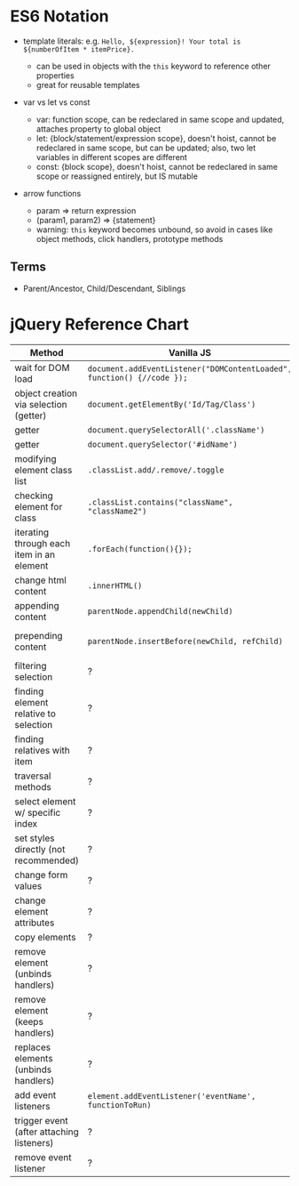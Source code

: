 ES6 Notation
=============
  - template literals: e.g. `Hello, ${expression}! Your total is ${numberOfItem * itemPrice}.`
     - can be used in objects with the `this` keyword to reference other properties
     - great for reusable templates
  
  - var vs let vs const
    - var: function scope, can be redeclared in same scope and updated, attaches property to global object
    - let: {block/statement/expression scope}, doesn't hoist, cannot be redeclared in same scope, but can be updated; also, two let variables in different scopes are different
    - const: {block scope}, doesn't hoist, cannot be redeclared in same scope or reassigned entirely, but IS mutable
    
  - arrow functions
    - param => return expression
    - (param1, param2) => {statement}
    - warning: `this` keyword becomes unbound, so avoid in cases like object methods, click handlers, prototype methods
    
## Terms
- Parent/Ancestor, Child/Descendant, Siblings

    
  
jQuery Reference Chart
==========
|  Method             |    Vanilla JS    |  jQuery  |
|-------------|------------------|----------|
| wait for DOM load | `document.addEventListener("DOMContentLoaded", function() {//code });` | `$(document).ready(//code)` |
| object creation via selection (getter) | `document.getElementBy('Id/Tag/Class')` | `$('tag')` |
| getter | `document.querySelectorAll('.className')` | `$('.className')` |
| getter | `document.querySelector('#idName')` | `$('#idName')` |
|modifying element class list| `.classList.add/.remove/.toggle` | `.addClass/.removeClass/.toggleClass` |
|checking element for class | `.classList.contains("className", "className2")` | `.hasClass('className className2')`|
|iterating through each item in an element | `.forEach(function(){});` | `.each()` or implicit iteration |
|change html content | `.innerHTML()` | `.html('new content'/function())` |
|appending content | `parentNode.appendChild(newChild)` | `parentNode.append(newChild)` or `newChild.appendTo(parentNode)` |
|prepending content | `parentNode.insertBefore(newChild, refChild)` | `refChild.before(newChild)` or `newChild.insertBefore(refChild)`, also `element.insertAfter(refChild)`|
|filtering selection | ? | `element.filter('.special')` or `element.not('.special')` |
|finding element relative to selection | ? | `.first/.last/.next/.prev/.parent/.children()` |
|finding relatives with item | ? | `.find('.item')/.parents('.item')` |
|traversal methods| ? | `.end()` and `.addBack()` |
|select element w/ specific index | ? | `$("element.eq(index)")`
|set styles directly (not recommended) | ? | `.css('property', 'property value')` or `.css({'property' : 'property value'})`|
|change form values | ? | `$( 'input[type="text"]' ).val( 'new value' )` or `$( 'select' ).val( '2' )` |
|change element attributes| ? | `$( 'a' ).attr( 'title', 'Click me!' )` |
|copy elements | ? | `element.clone()`|
|remove element (unbinds handlers)| ? | `element.remove()`|
|remove element (keeps handlers) | ? | `element.detach()`|
|replaces elements (unbinds handlers) | ? | `.replaceWith('new stuff')`|
|add event listeners | `element.addEventListener('eventName', functionToRun)` | `element.on('eventName', functionToRun)` or `element.eventName(functionToRun)`|
|trigger event (after attaching listeners)| ? | `element.trigger('eventName')` or `element.eventName();`|
|remove event listener| ? | `element.off('eventName')`|


